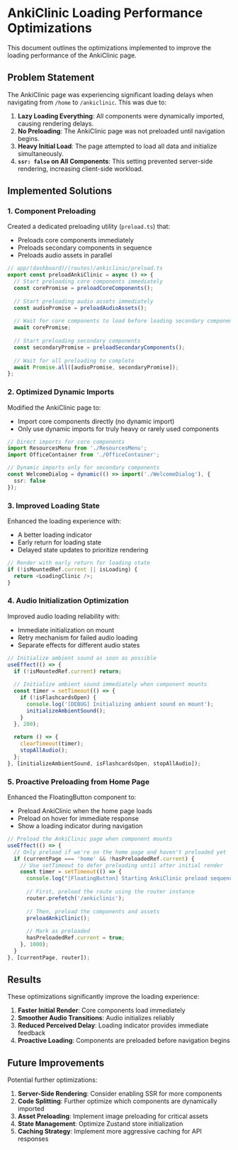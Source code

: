 # AnkiClinic Loading Performance Optimizations

This document outlines the optimizations implemented to improve the loading performance of the AnkiClinic page.

## Problem Statement

The AnkiClinic page was experiencing significant loading delays when navigating from `/home` to `/ankiclinic`. This was due to:

1. **Lazy Loading Everything**: All components were dynamically imported, causing rendering delays.
2. **No Preloading**: The AnkiClinic page was not preloaded until navigation begins.
3. **Heavy Initial Load**: The page attempted to load all data and initialize simultaneously.
4. **`ssr: false` on All Components**: This setting prevented server-side rendering, increasing client-side workload.

## Implemented Solutions

### 1. Component Preloading

Created a dedicated preloading utility (`preload.ts`) that:
- Preloads core components immediately
- Preloads secondary components in sequence
- Preloads audio assets in parallel

```typescript
// app/(dashboard)/(routes)/ankiclinic/preload.ts
export const preloadAnkiClinic = async () => {
  // Start preloading core components immediately
  const corePromise = preloadCoreComponents();
  
  // Start preloading audio assets immediately
  const audioPromise = preloadAudioAssets();
  
  // Wait for core components to load before loading secondary components
  await corePromise;
  
  // Start preloading secondary components
  const secondaryPromise = preloadSecondaryComponents();
  
  // Wait for all preloading to complete
  await Promise.all([audioPromise, secondaryPromise]);
};
```

### 2. Optimized Dynamic Imports

Modified the AnkiClinic page to:
- Import core components directly (no dynamic import)
- Only use dynamic imports for truly heavy or rarely used components

```typescript
// Direct imports for core components
import ResourcesMenu from './ResourcesMenu';
import OfficeContainer from './OfficeContainer';

// Dynamic imports only for secondary components
const WelcomeDialog = dynamic(() => import('./WelcomeDialog'), {
  ssr: false
});
```

### 3. Improved Loading State

Enhanced the loading experience with:
- A better loading indicator
- Early return for loading state
- Delayed state updates to prioritize rendering

```typescript
// Render with early return for loading state
if (!isMountedRef.current || isLoading) {
  return <LoadingClinic />;
}
```

### 4. Audio Initialization Optimization

Improved audio loading reliability with:
- Immediate initialization on mount
- Retry mechanism for failed audio loading
- Separate effects for different audio states

```typescript
// Initialize ambient sound as soon as possible
useEffect(() => {
  if (!isMountedRef.current) return;
  
  // Initialize ambient sound immediately when component mounts
  const timer = setTimeout(() => {
    if (!isFlashcardsOpen) {
      console.log('[DEBUG] Initializing ambient sound on mount');
      initializeAmbientSound();
    }
  }, 200);
  
  return () => {
    clearTimeout(timer);
    stopAllAudio();
  };
}, [initializeAmbientSound, isFlashcardsOpen, stopAllAudio]);
```

### 5. Proactive Preloading from Home Page

Enhanced the FloatingButton component to:
- Preload AnkiClinic when the home page loads
- Preload on hover for immediate response
- Show a loading indicator during navigation

```typescript
// Preload the AnkiClinic page when component mounts
useEffect(() => {
  // Only preload if we're on the home page and haven't preloaded yet
  if (currentPage === 'home' && !hasPreloadedRef.current) {
    // Use setTimeout to defer preloading until after initial render
    const timer = setTimeout(() => {
      console.log("[FloatingButton] Starting AnkiClinic preload sequence");
      
      // First, preload the route using the router instance
      router.prefetch('/ankiclinic');
      
      // Then, preload the components and assets
      preloadAnkiClinic();
      
      // Mark as preloaded
      hasPreloadedRef.current = true;
    }, 1000);
  }
}, [currentPage, router]);
```

## Results

These optimizations significantly improve the loading experience:

1. **Faster Initial Render**: Core components load immediately
2. **Smoother Audio Transitions**: Audio initializes reliably
3. **Reduced Perceived Delay**: Loading indicator provides immediate feedback
4. **Proactive Loading**: Components are preloaded before navigation begins

## Future Improvements

Potential further optimizations:

1. **Server-Side Rendering**: Consider enabling SSR for more components
2. **Code Splitting**: Further optimize which components are dynamically imported
3. **Asset Preloading**: Implement image preloading for critical assets
4. **State Management**: Optimize Zustand store initialization
5. **Caching Strategy**: Implement more aggressive caching for API responses 
